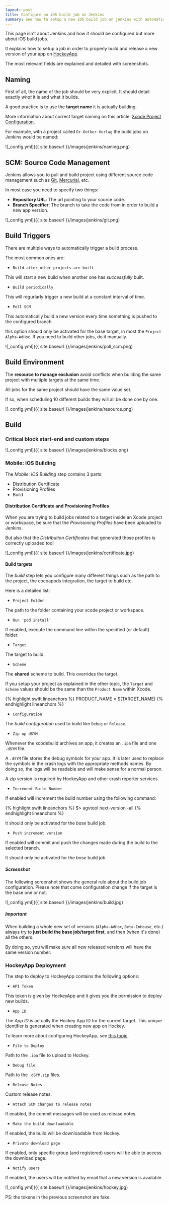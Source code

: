 ```yaml
---
layout: post
title: Configure an iOS build job on Jenkins
summary: See how to setup a new iOS build job on jenkins with automatic new releases and push to HockeyApp.
---
```


This page isn't about Jenkins and how it should be configured but more about iOS build jobs.

It explains how to setup a job in order to properly build and release a new version of your app on [HockeyApp](https://www.hockeyapp.net).

The most relevant fields are explained and detailed with screenshots.

## Naming

First of all, the name of the job should be very explicit. It should detail exactly _what_ it is and what it builds.

A good practice is to use the **target name** it is actually building.

More information about correct target naming on this article: [Xcode Project Configuration](http://kevindelord.io/2016/06/08/project-configuration/).

For example, with a project called `Dr.Oetker-Verlag` the build jobs on Jenkins would be named:

![_config.yml]({{ site.baseurl }}/images/jenkins/naming.png)

## SCM: Source Code Management

Jenkins allows you to pull and build project using different source code management such as [Git](https://git-scm.com), [Mercurial](https://www.mercurial-scm.org), etc.

In most case you need to specify two things:

- **Repository URL**: The url pointing to your source code.
- **Branch Specifier**: The branch to take the code from in order to build a new app version.

![_config.yml]({{ site.baseurl }}/images/jenkins/git.png)

## Build Triggers

There are multiple ways to automatically trigger a build process.

The most common ones are:

- `Build after other projects are built`

This will start a new build when another one has _successfully_ built.

- `Build periodically`

This will regurlarly trigger a new build at a constant interval of time.

- `Poll SCM`

This automatically build a new version every time something is pushed to the configured branch.

this option should only be activated for the base target, in most the `Project-Alpha-AdHoc`. If you need to build other jobs, do it manually.

![_config.yml]({{ site.baseurl }}/images/jenkins/poll_scm.png)

## Build Environment

The **resource to manage exclusion** avoid conflicts when building the same project with multiple targets at the same time.

All jobs for the same project should have the same value set.

If so, when scheduling 10 different builds they will all be done one by one.

![_config.yml]({{ site.baseurl }}/images/jenkins/resource.png)

## Build

### Critical block start-end and custom steps

![_config.yml]({{ site.baseurl }}/images/jenkins/blocks.png)

### Mobile: iOS Building

The _Mobile: iOS Building_ step contains 3 parts:

- Distribution Certificate
- Provisioning Profiles
- Build

#### Distribution Certificate and Provisioning Profiles

When you are trying to build jobs related to a target inside an Xcode project or workspace, be sure that the _Provisioning Profiles_ have been uploaded to Jenkins.

But also that the _Distribution Certificates_ that generated those profiles is correctly uploaded too!

![_config.yml]({{ site.baseurl }}/images/jenkins/certificate.jpg)

#### Build targets

The _build_ step lets you configure many different things such as the path to the project, the cocoapods integration, the target to build etc.

Here is a detailed list:

- `Project Folder`

The path to the folder containing your xcode project or workspace.

- `Run 'pod install'`

If enabled, execute the command line within the specified (or default) folder.

- `Target`

The target to build.

- `Scheme`

The **shared** scheme to build. This overrides the target.

If you setup your project as explained in the other topic, the `Target` and `Scheme` values should be the same than the `Product Name` within Xcode.

{% highlight swift lineanchors %}
PRODUCT_NAME = $(TARGET_NAME)
{% endhighlight lineanchors %}

- `Configuration`

The _build configuration_ used to build like `Debug` or `Release`.

- `Zip up dSYM`

Whenever the xcodebuild archives an app, it creates an `.ipa` file and one `.dSYM` file.

A `.dSYM` file stores the debug symbols for your app. It is later used to replace the symbols in the crash logs with the appropriate methods names. By doing so, the logs will be readable and will make sense for a normal person.

A zip version is required by HockeyApp and other crash reporter services.

- `Increment Build Number`

If enabled will increment the build number using the following command:

{% highlight swift lineanchors %}
$> agvtool next-version -all
{% endhighlight lineanchors %}

It should only be activated for the _base_ build job.

- `Push increment version`

If enabled will commit and push the changes made during the build to the selected branch.

It should only be activated for the _base_ build job.

##### Screenshot

The following screenshot shows the general rule about the build job configuration.
Please note that come configuration change if the target is the base one or not.

![_config.yml]({{ site.baseurl }}/images/jenkins/build.jpg)

##### Important

When building a whole new set of versions (`Alpha-AdHoc`, `Beta-InHouse`, etc.) always try to **just build the base job/target first**, and then (when it's done) all the others.

By doing so, you will make sure all new released versions will have the same version number.

### HockeyApp Deployment

The step to deploy to HockeyApp contains the following options:

- `API Token`

This token is given by HockeyApp and it gives you the permission to deploy new builds.

- `App ID`

The _App ID_ is actually the Hockey App ID for the current target. This unique identifier is generated when creating new app on Hockey.

To learn more about configuring HockeyApp, see [this topic](http://kevindelord.io/2016/04/19/configure-hockeyapp).

- `File to Deploy`

Path to the `.ipa` file to upload to Hockey.

- `Debug file`

Path to the `.dSYM.zip` files.

- `Release Notes`

Custom release notes.

- `Attach SCM changes to release notes`

If enabled, the commit messages will be used as release notes.

- `Make the build downloadable`

If enabled, the build will be downloadable from Hockey.

- `Private download page`

If enabled, only specific group (and registered) users will be able to access the download page.

- `Notify users`

If enabled, the users will be notified by email that a new version is available.

![_config.yml]({{ site.baseurl }}/images/jenkins/hockey.jpg)

PS: the tokens in the previous screenshot are fake.